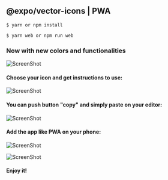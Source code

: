 ## @expo/vector-icons | PWA

```
$ yarn or npm install
```

```
$ yarn web or npm run web
```

### Now with new colors and functionalities

![ScreenShot](/screenshots/ss01.png)

#### Choose your icon and get instructions to use:

![ScreenShot](/screenshots/ss02.png)

#### You can push button "copy" and simply paste on your editor:

![ScreenShot](/screenshots/ss03.png)

#### Add the app like PWA on your phone:

![ScreenShot](/screenshots/ss04.jpg)



![ScreenShot](/screenshots/ss05.jpg)

#### Enjoy it!


